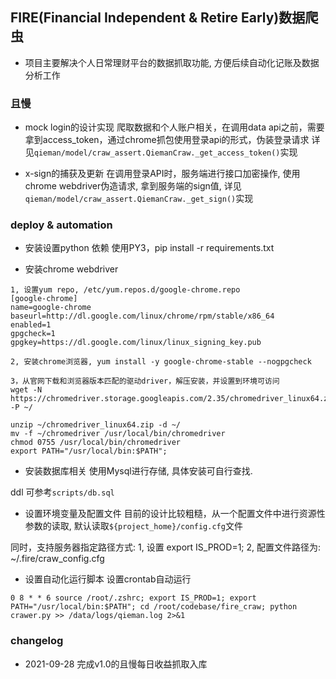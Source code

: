 ## FIRE(Financial Independent & Retire Early)数据爬虫
- 项目主要解决个人日常理财平台的数据抓取功能, 方便后续自动化记账及数据分析工作

### 且慢
- mock login的设计实现
爬取数据和个人账户相关，在调用data api之前，需要拿到access_token，通过chrome抓包使用登录api的形式，伪装登录请求
详见`qieman/model/craw_assert.QiemanCraw._get_access_token()`实现

- x-sign的捕获及更新
在调用登录API时，服务端进行接口加密操作, 
使用chrome webdriver伪造请求, 拿到服务端的sign值, 
详见`qieman/model/craw_assert.QiemanCraw._get_sign()`实现


### deploy & automation

- 安装设置python 依赖
使用PY3，pip install -r requirements.txt

- 安装chrome webdriver
```
1, 设置yum repo, /etc/yum.repos.d/google-chrome.repo
[google-chrome]
name=google-chrome
baseurl=http://dl.google.com/linux/chrome/rpm/stable/x86_64
enabled=1
gpgcheck=1
gpgkey=https://dl.google.com/linux/linux_signing_key.pub

2, 安装chrome浏览器, yum install -y google-chrome-stable --nogpgcheck

3，从官网下载和浏览器版本匹配的驱动driver，解压安装，并设置到环境可访问
wget -N https://chromedriver.storage.googleapis.com/2.35/chromedriver_linux64.zip -P ~/

unzip ~/chromedriver_linux64.zip -d ~/
mv -f ~/chromedriver /usr/local/bin/chromedriver
chmod 0755 /usr/local/bin/chromedriver
export PATH="/usr/local/bin:$PATH";
```

- 安装数据库相关
使用Mysql进行存储, 具体安装可自行查找.

ddl 可参考`scripts/db.sql`

- 设置环境变量及配置文件
目前的设计比较粗糙，从一个配置文件中进行资源性参数的读取, 默认读取`${project_home}/config.cfg`文件

同时，支持服务器指定路径方式: 
1, 设置 export IS_PROD=1;
2, 配置文件路径为: ~/.fire/craw_config.cfg


- 设置自动化运行脚本
设置crontab自动运行
```shell script
0 8 * * 6 source /root/.zshrc; export IS_PROD=1; export PATH="/usr/local/bin:$PATH"; cd /root/codebase/fire_craw; python crawer.py >> /data/logs/qieman.log 2>&1
```


### changelog

- 2021-09-28 完成v1.0的且慢每日收益抓取入库

